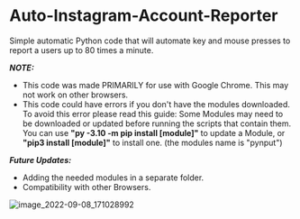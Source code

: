 # Auto-Instagram-Account-Reporter
Simple automatic Python code that will automate key and mouse presses to report a users up to 80 times a minute.

***NOTE:*** 
- This code was made PRIMARILY for use with Google Chrome. This may not work on other browsers.
- This code could have errors if you don't have the modules downloaded. To avoid this error please read this guide:
Some Modules may need to be downloaded or updated before running the scripts that contain them. 
You can use **"py -3.10 -m pip install [module]"** to update a Module, or **"pip3 install [module]"** to install one. (the modules name is "pynput")

***Future Updates:***
- Adding the needed modules in a separate folder.
- Compatibility with other Browsers.

![image_2022-09-08_171028992](https://user-images.githubusercontent.com/95835816/189226614-b5cc2c99-12d2-441f-b6c9-9d68d274f882.png)
